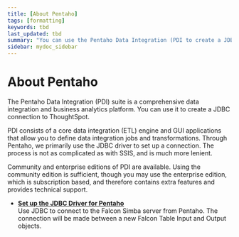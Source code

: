 ```yaml
---
title: [About Pentaho]
tags: [formatting]
keywords: tbd
last_updated: tbd
summary: "You can use the Pentaho Data Integration (PDI to create a JDBC connection."
sidebar: mydoc_sidebar
---
```

# About Pentaho

The Pentaho Data Integration (PDI) suite is a comprehensive data integration and business analytics platform. You can use it to create a JDBC connection to ThoughtSpot.

PDI consists of a core data integration (ETL) engine and GUI applications that allow you to define data integration jobs and transformations. Through Pentaho, we primarily use the JDBC driver to set up a connection. The process is not as complicated as with SSIS, and is much more lenient.

Community and enterprise editions of PDI are available. Using the community edition is sufficient, though you may use the enterprise edition, which is subscription based, and therefore contains extra features and provides technical support.

-   **[Set up the JDBC Driver for Pentaho](../../data_integration/pentaho/set_up_the_jdbc_driver_for_pentaho.html)**  
Use JDBC to connect to the Falcon Simba server from Pentaho. The connection will be made between a new Falcon Table Input and Output objects.
